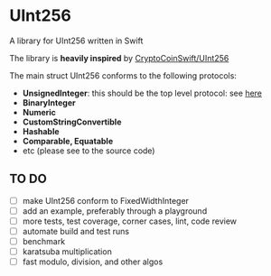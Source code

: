 # UInt256

A library for UInt256 written in Swift

The library is **heavily inspired** by [CryptoCoinSwift/UInt256](https://github.com/CryptoCoinSwift/UInt256)

The main struct UInt256 conforms to the following protocols: 
 - **UnsignedInteger**: this should be the top level protocol: see [here](https://github.com/apple/swift-evolution/blob/master/proposals/0104-improved-integers.md#proposed-solution)
 - **BinaryInteger**
 - **Numeric**
 - **CustomStringConvertible**
 - **Hashable**
 - **Comparable, Equatable**
 - etc (please see to the source code)

## TO DO

 - [ ] make UInt256 conform to FixedWidthInteger
 - [ ] add an example, preferably through a playground
 - [ ] more tests, test coverage, corner cases, lint, code review
 - [ ] automate build and test runs
 - [ ] benchmark
 - [ ] karatsuba multiplication
 - [ ] fast modulo, division, and other algos
